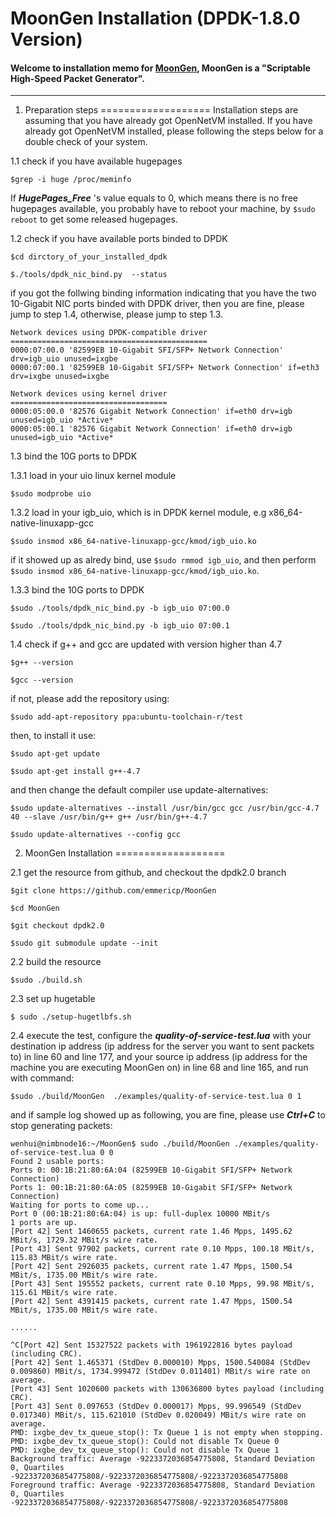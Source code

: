 MoonGen Installation (DPDK-1.8.0 Version)
===================

#### Welcome to installation memo for [MoonGen](http://arxiv.org/ftp/arxiv/papers/1410/1410.3322.pdf), MoonGen is a "Scriptable High-Speed Packet Generator". 
----------

1. Preparation steps 
===================
Installation steps are assuming that you have already got OpenNetVM installed. If you have already got OpenNetVM installed, please following the steps below for a double check of your system.

1.1 check if you have available hugepages

`$grep -i huge /proc/meminfo`

If ***HugePages_Free*** 's value equals to 0, which means there is no free hugepages available, you probably have to reboot your machine, by `$sudo reboot` to get some released hugepages. 

1.2 check if you have available ports binded to DPDK

`$cd dirctory_of_your_installed_dpdk`

`$./tools/dpdk_nic_bind.py  --status`

if you got the follwing binding information indicating that you have the two 10-Gigabit NIC ports binded with DPDK driver, then you are fine, please jump to step 1.4, otherwise, please jump to step 1.3.

```
Network devices using DPDK-compatible driver
============================================
0000:07:00.0 '82599EB 10-Gigabit SFI/SFP+ Network Connection' drv=igb_uio unused=ixgbe
0000:07:00.1 '82599EB 10-Gigabit SFI/SFP+ Network Connection' if=eth3 drv=ixgbe unused=ixgbe

Network devices using kernel driver
===================================
0000:05:00.0 '82576 Gigabit Network Connection' if=eth0 drv=igb unused=igb_uio *Active*
0000:05:00.1 '82576 Gigabit Network Connection' if=eth0 drv=igb unused=igb_uio *Active*
```

1.3 bind the 10G ports to DPDK

1.3.1 load in your uio linux kernel module

`$sudo modprobe uio`

1.3.2 load in your igb_uio, which is in DPDK kernel module, e.g x86_64-native-linuxapp-gcc 

`$sudo insmod x86_64-native-linuxapp-gcc/kmod/igb_uio.ko`

if it showed up as alredy bind, use `$sudo rmmod igb_uio`, and then perform `$sudo insmod x86_64-native-linuxapp-gcc/kmod/igb_uio.ko`. 

1.3.3 bind the 10G ports to DPDK

`$sudo ./tools/dpdk_nic_bind.py -b igb_uio 07:00.0`

`$sudo ./tools/dpdk_nic_bind.py -b igb_uio 07:00.1`

1.4 check if g++ and gcc are updated with version higher than 4.7

`$g++ --version`

`$gcc --version`

if not, please add the repository using:

`$sudo add-apt-repository ppa:ubuntu-toolchain-r/test`

then, to install it use:

`$sudo apt-get update`

`$sudo apt-get install g++-4.7`

and then change the default compiler use update-alternatives:

`$sudo update-alternatives --install /usr/bin/gcc gcc /usr/bin/gcc-4.7 40 --slave /usr/bin/g++ g++ /usr/bin/g++-4.7`

`$sudo update-alternatives --config gcc`


2. MoonGen Installation 
===================

2.1 get the resource from github, and checkout the dpdk2.0 branch

`$git clone https://github.com/emmericp/MoonGen`

`$cd MoonGen`

`$git checkout dpdk2.0`

`$sudo git submodule update --init`

2.2 build the resource

`$sudo ./build.sh`

2.3 set up hugetable

`$ sudo ./setup-hugetlbfs.sh`

2.4 execute the test, configure the ***quality-of-service-test.lua*** with your destination ip address (ip address for the server you want to sent packets to) in line 60 and line 177, and your source ip address (ip address for the machine you are executing MoonGen on) in line 68 and line 165, and run with command: 

`$sudo ./build/MoonGen  ./examples/quality-of-service-test.lua 0 1`

and if sample log showed up as following, you are fine, please use ***Ctrl+C*** to stop generating packets:

```
wenhui@nimbnode16:~/MoonGen$ sudo ./build/MoonGen ./examples/quality-of-service-test.lua 0 0
Found 2 usable ports:
Ports 0: 00:1B:21:80:6A:04 (82599EB 10-Gigabit SFI/SFP+ Network Connection)
Ports 1: 00:1B:21:80:6A:05 (82599EB 10-Gigabit SFI/SFP+ Network Connection)
Waiting for ports to come up...
Port 0 (00:1B:21:80:6A:04) is up: full-duplex 10000 MBit/s
1 ports are up.
[Port 42] Sent 1460655 packets, current rate 1.46 Mpps, 1495.62 MBit/s, 1729.32 MBit/s wire rate.
[Port 43] Sent 97902 packets, current rate 0.10 Mpps, 100.18 MBit/s, 115.83 MBit/s wire rate.
[Port 42] Sent 2926035 packets, current rate 1.47 Mpps, 1500.54 MBit/s, 1735.00 MBit/s wire rate.
[Port 43] Sent 195552 packets, current rate 0.10 Mpps, 99.98 MBit/s, 115.61 MBit/s wire rate.
[Port 42] Sent 4391415 packets, current rate 1.47 Mpps, 1500.54 MBit/s, 1735.00 MBit/s wire rate.

......

^C[Port 42] Sent 15327522 packets with 1961922816 bytes payload (including CRC).
[Port 42] Sent 1.465371 (StdDev 0.000010) Mpps, 1500.540084 (StdDev 0.009860) MBit/s, 1734.999472 (StdDev 0.011401) MBit/s wire rate on average.
[Port 43] Sent 1020600 packets with 130636800 bytes payload (including CRC).
[Port 43] Sent 0.097653 (StdDev 0.000017) Mpps, 99.996549 (StdDev 0.017340) MBit/s, 115.621010 (StdDev 0.020049) MBit/s wire rate on average.
PMD: ixgbe_dev_tx_queue_stop(): Tx Queue 1 is not empty when stopping.
PMD: ixgbe_dev_tx_queue_stop(): Could not disable Tx Queue 0
PMD: ixgbe_dev_tx_queue_stop(): Could not disable Tx Queue 1
Background traffic: Average -9223372036854775808, Standard Deviation 0, Quartiles -9223372036854775808/-9223372036854775808/-9223372036854775808
Foreground traffic: Average -9223372036854775808, Standard Deviation 0, Quartiles -9223372036854775808/-9223372036854775808/-9223372036854775808
```


















